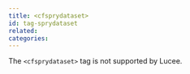 ```yaml
---
title: <cfsprydataset>
id: tag-sprydataset
related:
categories:
---
```


The `<cfsprydataset>` tag is not supported by Lucee.
